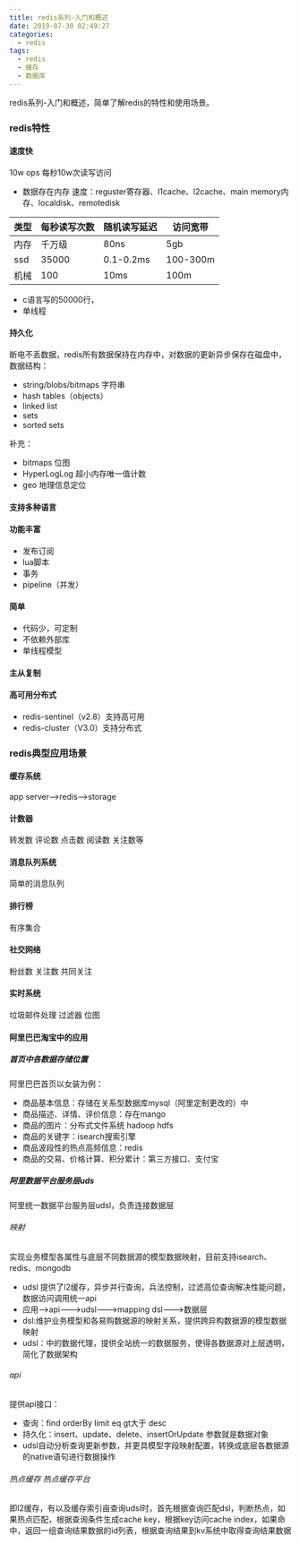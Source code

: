 ```yaml
---
title: redis系列-入门和概述
date: 2019-07-30 02:49:27
categories:
  - redis
tags:
  - redis
  - 缓存
  - 数据库
---
```


redis系列-入门和概述，简单了解redis的特性和使用场景。
<!-- more -->

### redis特性

#### 速度快
10w ops 每秒10w次读写访问
- 数据存在内存
速度：reguster寄存器、l1cache、l2cache、main memory内存、localdisk、remotedisk

| 类型  | 每秒读写次数  | 随机读写延迟  | 访问宽带  |
| ------------ | ------------ | ------------ | ------------ |
|  内存 |  千万级 | 80ns  |  5gb |
| ssd  | 35000  |  0.1-0.2ms |  100-300m |
|  机械 | 100  | 10ms  | 100m  |
- c语言写的50000行，
- 单线程

#### 持久化
断电不丢数据，redis所有数据保持在内存中，对数据的更新异步保存在磁盘中，数据结构：
- string/blobs/bitmaps 字符串
- hash tables（objects）
- linked list
- sets
- sorted sets

补充：
- bitmaps 位图
- HyperLogLog 超小内存唯一值计数
- geo 地理信息定位

#### 支持多种语言

#### 功能丰富
- 发布订阅 
- lua脚本 
- 事务 
- pipeline（并发）

#### 简单
- 代码少，可定制
- 不依赖外部库
- 单线程模型

#### 主从复制

#### 高可用分布式
- redis-sentinel（v2.8）支持高可用
- redis-cluster（V3.0）支持分布式


### redis典型应用场景

#### 缓存系统
app server-->redis-->storage

#### 计数器
转发数 评论数 点击数 阅读数 关注数等

#### 消息队列系统
简单的消息队列
#### 排行榜
有序集合

#### 社交网络
粉丝数 关注数 共同关注
#### 实时系统
垃圾邮件处理  过滤器 位图

#### 阿里巴巴淘宝中的应用

##### 首页中各数据存储位置
阿里巴巴首页以女装为例：
- 商品基本信息：存储在关系型数据库mysql（阿里定制更改的）中
- 商品描述、详情、评价信息：存在mango
- 商品的图片：分布式文件系统 hadoop hdfs
- 商品的关键字：isearch搜索引擎
- 商品波段性的热点高频信息：redis
- 商品的交易、价格计算、积分累计：第三方接口、支付宝

##### 阿里数据平台服务层uds
阿里统一数据平台服务层udsl，负责连接数据层

###### 映射
实现业务模型各属性与底层不同数据源的模型数据映射，目前支持isearch、redis、mongodb
- udsl 提供了l2缓存，异步并行查询，兵法控制，过滤高位查询解决性能问题，数据访问调用统一api
- 应用-->api--->udsl--->mapping dsl--->数据层
- dsl:维护业务模型和各易购数据源的映射关系，提供跨异构数据源的模型数据映射
- udsl：中的数据代理，提供全站统一的数据服务，使得各数据源对上层透明，简化了数据架构

###### api
提供api接口：
- 查询：find  orderBy limit eq gt大于 desc
- 持久化：insert、update、delete、insertOrUpdate 参数就是数据对象
- udsl自动分析查询更新参数，并更具模型字段映射配置，转换成底层各数据源的native语句进行数据操作

###### 热点缓存 热点缓存平台
即l2缓存，有以及缓存索引亩查询udsl时，首先根据查询匹配dsl，判断热点，如果热点匹配，根据查询条件生成cache key，根据key访问cache index，如果命中，返回一组查询结果数据的id列表，根据查询结果到kv系统中取得查询结果数据


